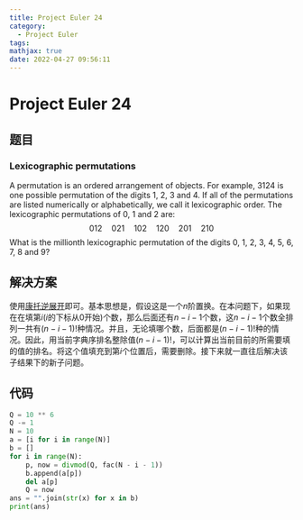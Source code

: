 ```yaml
---
title: Project Euler 24
category:
  - Project Euler
tags:
mathjax: true
date: 2022-04-27 09:56:11
---
```


<escape><!-- more --></escape>

# Project Euler 24

## 题目

### Lexicographic permutations

A permutation is an ordered arrangement of objects. For example, $3124$ is one possible permutation of the digits $1$, $2$, $3$ and $4$. If all of the permutations are listed numerically or alphabetically, we call it lexicographic order. The lexicographic permutations of $0$, $1$ and $2$ are:
$$012 \quad 021 \quad 102 \quad 120 \quad 201 \quad 210$$
What is the millionth lexicographic permutation of the digits $0$, $1$, $2$, $3$, $4$, $5$, $6$, $7$, $8$ and $9$?

## 解决方案

使用[康托逆展开](https://baike.baidu.com/item/%E5%BA%B7%E6%89%98%E5%B1%95%E5%BC%80/7968428?fr=aladdin)即可。基本思想是，假设这是一个$n$阶置换。在本问题下，如果现在在填第$i(i$的下标从$0$开始$)$个数，那么后面还有$n-i-1$个数，这$n-i-1$个数全排列一共有$(n-i-1)!$种情况。并且，无论填哪个数，后面都是$(n-i-1)!$种的情况。因此，用当前字典序排名整除值$(n-i-1)!$，可以计算出当前目前的所需要填的值的排名。将这个值填充到第$i$个位置后，需要删除。接下来就一直往后解决该子结果下的新子问题。

## 代码

```python
Q = 10 ** 6
Q -= 1
N = 10
a = [i for i in range(N)]
b = []
for i in range(N):
    p, now = divmod(Q, fac(N - i - 1))
    b.append(a[p])
    del a[p]
    Q = now
ans = "".join(str(x) for x in b)
print(ans)
```
